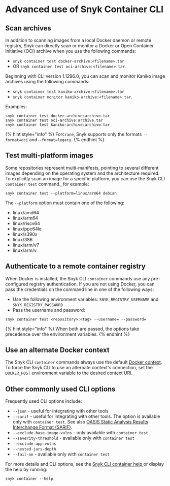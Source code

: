 # Advanced use of Snyk Container CLI

## Scan archives

In addition to scanning images from a local Docker daemon or remote registry, Snyk can directly scan or monitor a Docker or Open Container Initiative (OCI) archive when you use the following commands:

* `snyk container test docker-archive:<filename>.tar`
* OR `snyk container test oci-archive:<filename>.tar.`&#x20;

Beginning with CLI version 1.1296.0, you can scan and monitor Kaniko image archives using the following commands:

* `snyk container test kaniko-archive:<filename>.tar`
* `snyk container monitor kaniko-archive:<filename>.tar`.

Examples:

```
snyk container test docker-archive:archive.tar
snyk container test oci-archive:archive.tar
snyk container test kaniko-archive:archive.tar
```

{% hint style="info" %}
For`Crane`, Snyk supports only the formats `--format=oci` and`--format=legacy`.
{% endhint %}

## Test multi-platform images

Some repositories represent multi-manifests, pointing to several different images depending on the operating system and the architecture required. To explicitly scan an image for a specific platform, you can use the Snyk CLI `container test` command., for example:

```
snyk container test --platform=linux/arm64 debian
```

The `--platform` option must contain one of the following:

* linux/amd64
* linux/arm64
* linux/riscv64
* linux/ppc64le
* linux/s390x
* linux/386
* linux/arm/v7
* linux/arm/v

## Authenticate to a remote container registry

When Docker is installed, the Snyk CLI `container` commands use any pre-configured registry authentication. If you are not using Docker, you can pass the credentials on the command line in one of the following ways:

* Use the following environment variables: `SNYK_REGISTRY_USERNAME` and `SNYK_REGISTRY_PASSWORD`
* Pass the username and password:

```
snyk container test <repository>:<tag> --username= --password=
```

{% hint style="info" %}
When both are passed, the options take precedence over the environment variables.
{% endhint %}

## Use an alternate Docker context

The Snyk CLI `container` commands always use the default [Docker context](https://docs.docker.com/engine/manage-resources/contexts/). To force the Snyk CLI to use an alternate context's connection, set the `DOCKER_HOST` environment variable to the desired context URI.&#x20;

## Other commonly used CLI options

Frequently used CLI options include:

* `--json` - useful for integrating with other tools
* `--sarif` - useful for integrating with other tools. The option is available  only with `container test`. See also [OASIS Static Analysis Results Interchange Format (SARIF)](https://www.oasis-open.org/committees/tc_home.php?wg_abbrev=sarif).
* `--exclude-base-image-vulns` - only available with `container test`
* `--severity-threshold` - available only with `container test`
* `--exclude-app-vulns`
* `--nested-jars-depth`
* `--fail-on` - available  only with `container test`

For more details and CLI options, see the [Snyk CLI container help ](../../commands/container.md)or display the help by running:

```
snyk container --help
```
